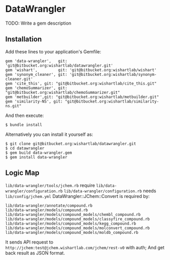 # DataWrangler

TODO: Write a gem description

## Installation

Add these lines to your application's Gemfile:

    gem 'data-wrangler',   git: 'git@bitbucket.org:wishartlab/datawrangler.git'
    gem 'wishart',         git: 'git@bitbucket.org:wishartlab/wishart'
    gem 'synonym_cleaner', git: 'git@bitbucket.org:wishartlab/synonym-cleaner.git'
    gem 'cite_this', git: "git@bitbucket.org:wishartlab/cite_this.git"
    gem 'chemoSummarizer', git: "git@bitbucket.org:wishartlab/chemoSummarizer.git"
    gem 'metbuilder',git: "git@bitbucket.org:wishartlab/metbuilder.git"
    gem 'similarity-NS', git: "git@bitbucket.org:wishartlab/similarity-ns.git"
    

And then execute:

    $ bundle install

Alternatively you can install it yourself as:

    $ git clone git@bitbucket.org:wishartlab/datawrangler.git
    $ cd datawrangler
    $ gem build data-wrangler.gem
    $ gem install data-wrangler

## Logic Map
`lib/data-wrangler/tools/jchem.rb` require `lib/data-wrangler/configuration.rb`
`lib/data-wrangler/configuration.rb` needs `lib/config/jchem.yml`
DataWrangler::JChem::Convert is required by:
```
lib/data-wrangler/annotate/compound.rb
lib/data-wrangler/models/compound.rb
lib/data-wrangler/models/compound_models/chembl_compound.rb
lib/data-wrangler/models/compound_models/classyfire_compound.rb
lib/data-wrangler/models/compound_models/kegg_compound.rb
lib/data-wrangler/models/compound_models/molconvert_compound.rb
lib/data-wrangler/models/compound_models/moldb_compound.rb
```
It sends API request to `http://jchem:test@jchem.wishartlab.com/jchem/rest-v0` with auth;
And get back result as JSON format.


